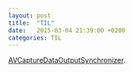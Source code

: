 ```yaml
---
layout: post
title:  "TIL"
date:   2025-03-04 21:39:00 +0200
categories: TIL
---
```

[AVCaptureDataOutputSynchronizer](https://developer.apple.com/documentation/avfoundation/avcapturedataoutputsynchronizer).
